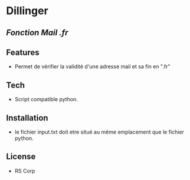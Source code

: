 # Dillinger
## _Fonction Mail .fr_



## Features

- Permet de vérifier la validité d'une adresse mail et sa fin en ".fr"


## Tech

- Script compatible python.

## Installation

- le fichier input.txt doit etre situé au même emplacement que le fichier python.

## License

- RS Corp 